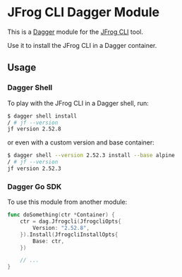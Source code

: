 # JFrog CLI Dagger Module

This is a [Dagger](https://dagger.io/) module for the [JFrog CLI](https://github.com/jfrog/jfrog-cli/) tool.

Use it to install the JFrog CLI in a Dagger container.

## Usage

### Dagger Shell

To play with the JFrog CLI in a Dagger shell, run:

```bash
$ dagger shell install
/ # jf --version
jf version 2.52.8
```

or even with a custom version and base container:

```bash
$ dagger shell --version 2.52.3 install --base alpine
/ # jf --version
jf version 2.52.3
```

### Dagger Go SDK

To use this module from another module:

```go
func doSomething(ctr *Container) {
    ctr = dag.Jfrogcli(JfrogcliOpts{
		Version: "2.52.8",
	}).Install(JfrogcliInstallOpts{
		Base: ctr,
	})

    // ...
}
```
